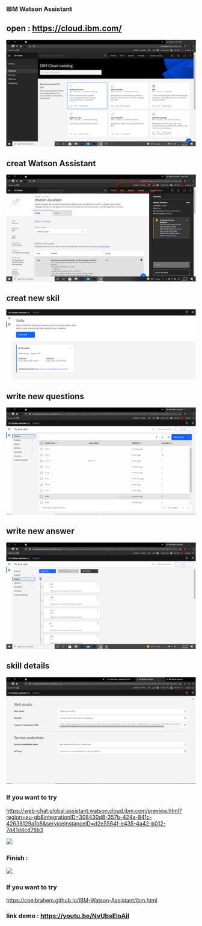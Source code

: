 ### IBM Watson Assistant
## open : https://cloud.ibm.com/
![](https://github.com/cpeibrahem/CHATBOT/blob/main/image/01.jpg?raw=true)


## creat Watson Assistant
![](https://github.com/cpeibrahem/CHATBOT/blob/main/image/02.PNG?raw=true)

## creat new skil
![](https://github.com/cpeibrahem/CHATBOT/blob/main/image/03.PNG?raw=true)

## write new questions
![](https://github.com/cpeibrahem/CHATBOT/blob/main/image/04.PNG?raw=true)

## write new answer
![](https://github.com/cpeibrahem/CHATBOT/blob/main/image/05.PNG?raw=true)

## skill details
![](https://github.com/cpeibrahem/CHATBOT/blob/main/image/010.PNG?raw=true)

### If you want to try 
https://web-chat.global.assistant.watson.cloud.ibm.com/preview.html?region=eu-gb&integrationID=308430d8-357b-424a-841c-42638129a1b8&serviceInstanceID=d2e5564f-e435-4a42-b012-7d41d4cd78b3

![](https://github.com/cpeibrahem/IBM-Watson-Assistant/blob/main/image/06.PNG?raw=true)

### Finish :
![](https://github.com/cpeibrahem/IBM-Watson-Assistant/blob/main/image/website.PNG)

### If you want to try 
https://cpeibrahem.github.io/IBM-Watson-Assistant/ibm.html

### link demo : https://youtu.be/NvUbsEloAiI
